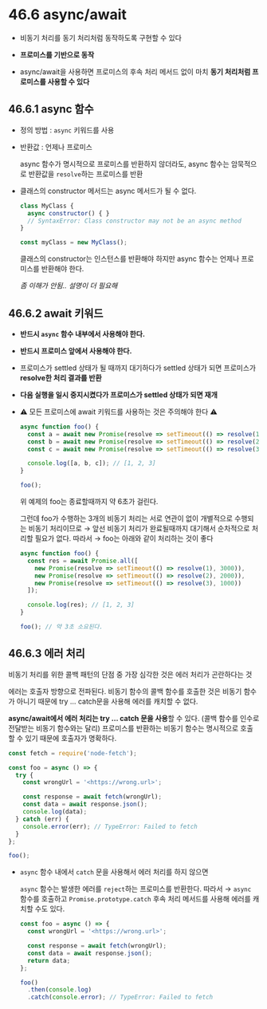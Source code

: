 #   **46.6 async/await**


-   비동기 처리를 동기 처리처럼 동작하도록 구현할 수 있다

-   **프로미스를 기반으로 동작**

-   async/await을 사용하면 프로미스의 후속 처리 메서드 없이 마치 **동기 처리처럼 프로미스를 사용할 수 있다**

##   46.6.1 async 함수

-   정의 방법 : `async` 키워드를 사용
    
-   반환값 : 언제나 프로미스
    
    async 함수가 명시적으로 프로미스를 반환하지 않더라도, async 함수는 암묵적으로 반환값을 `resolve`하는 프로미스를 반환
    
-   클래스의 constructor 메서드는 async 메서드가 될 수 없다.
    
    ```jsx
    class MyClass {
      async constructor() { }
      // SyntaxError: Class constructor may not be an async method
    }
    
    const myClass = new MyClass();
    ```
    
    클래스의 constructor는 인스턴스를 반환해야 하지만 async 함수는 언제나 프로미스를 반환해야 한다.
    
    _좀 이해가 안됨.. 설명이 더 필요해_
    
##   46.6.2 await 키워드

-   **반드시 `async` 함수 내부에서 사용해야 한다.**
-   **반드시 프로미스 앞에서 사용해야 한다.**
-   프로미스가 settled 상태가 될 때까지 대기하다가 settled 상태가 되면 프로미스가 **resolve한 처리 결과를 반환**
-   **다음 실행을 일시 중지시켰다가 프로미스가 settled 상태가 되면 재개**

-   ⚠️ 모든 프로미스에 await 키워드를 사용하는 것은 주의해야 한다 ⚠️
    
    ```jsx
    async function foo() {
      const a = await new Promise(resolve => setTimeout(() => resolve(1), 3000));
      const b = await new Promise(resolve => setTimeout(() => resolve(2), 2000));
      const c = await new Promise(resolve => setTimeout(() => resolve(3), 1000));
    
      console.log([a, b, c]); // [1, 2, 3]
    }
    
    foo();
    ```
    
    위 예제의 foo는 종료할때까지 약 6초가 걸린다. 
    
    그런데 foo가 수행하는 3개의 비동기 처리는 서로 연관이 없이 개별적으로 수행되는 비동기 처리이므로 → 앞선 비동기 처리가 완료될때까지 대기해서 순차적으로 처리할 필요가 없다. 따라서 → foo는 아래와 같이 처리하는 것이 좋다
    
    ```jsx
    async function foo() {
      const res = await Promise.all([
        new Promise(resolve => setTimeout(() => resolve(1), 3000)),
        new Promise(resolve => setTimeout(() => resolve(2), 2000)),
        new Promise(resolve => setTimeout(() => resolve(3), 1000))
      ]);
    
      console.log(res); // [1, 2, 3]
    }
    
    foo(); // 약 3초 소요된다.
    ```


##   46.6.3 에러 처리


비동기 처리를 위한 콜백 패턴의 단점 중 가장 심각한 것은 에러 처리가 곤란하다는 것

에러는 호출자 방향으로 전파된다. 비동기 함수의 콜백 함수를 호출한 것은 비동기 함수가 아니기 때문에 try … catch문을 사용해 에러를 캐치할 수 없다.

**async/await에서 에러 처리는 try … catch 문을 사용**할 수 있다. (콜백 함수를 인수로 전달받는 비동기 함수와는 달리) 프로미스를 반환하는 비동기 함수는 명시적으로 호출할 수 있기 때문에 호출자가 명확하다.

```jsx
const fetch = require('node-fetch');

const foo = async () => {
  try {
    const wrongUrl = '<https://wrong.url>';

    const response = await fetch(wrongUrl);
    const data = await response.json();
    console.log(data);
  } catch (err) {
    console.error(err); // TypeError: Failed to fetch
  }
};

foo();
```
    
-   `async` 함수 내에서 `catch` 문을 사용해서 에러 처리를 하지 않으면
    
    `async` 함수는 발생한 에러를 `reject`하는 프로미스를 반환한다. 따라서 → `async` 함수를 호출하고 `Promise.prototype.catch` 후속 처리 메서드를 사용해 에러를 캐치할 수도 있다.
    
    ```jsx
    const foo = async () => {
      const wrongUrl = '<https://wrong.url>';
    
      const response = await fetch(wrongUrl);
      const data = await response.json();
      return data;
    };
    
    foo()
      .then(console.log)
      .catch(console.error); // TypeError: Failed to fetch
    ```
